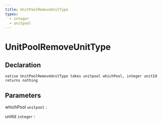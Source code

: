 ```yaml
---
title: UnitPoolRemoveUnitType
types:
  - integer
  - unitpool
---
```


# UnitPoolRemoveUnitType

## Declaration

```jass
native UnitPoolRemoveUnitType takes unitpool whichPool, integer unitId returns nothing
```

## Parameters
whichPool `unitpool`
: 

unitId `integer`
: 
